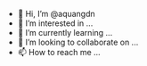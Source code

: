 - 👋 Hi, I’m @aquangdn
- 👀 I’m interested in ...
- 🌱 I’m currently learning ...
- 💞️ I’m looking to collaborate on ...
- 📫 How to reach me ...

<!---
aquangdn/aquangdn is a ✨ special ✨ repository because its `README.md` (this file) appears on your GitHub profile.
You can click the Preview link to take a look at your changes.
--->
